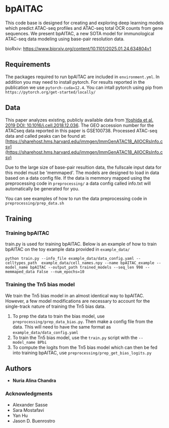 # bpAITAC

This code base is designed for creating and exploring deep learning models which predict ATAC-seq profiles and ATAC-seq total OCR counts from gene sequences. We present bpAITAC, a new SOTA model for immunological ATAC-seq data modeling using base-pair resolution data. 

bioRxiv: https://www.biorxiv.org/content/10.1101/2025.01.24.634804v1 

## Requirements
The packages required to run bpAITAC are included in `environment.yml`. In addition you may need to install pytorch. For results reported in the publication we use `pytorch-cuda=12.4`. You can intall pytorch using pip from `https://pytorch.org/get-started/locally/` 

## Data
This paper analyzes existing, publicly available data from [Yoshida et al. 2019 DOI: 10.1016/j.cell.2018.12.036](https://pubmed.ncbi.nlm.nih.gov/30686579/). The GEO accession number for the ATACseq data reported in this paper is GSE100738. Processed ATAC-seq data and called peaks can be found at:
[https://sharehost.hms.harvard.edu/immgen/ImmGenATAC18_AllOCRsInfo.csv](https://sharehost.hms.harvard.edu/immgen/ImmGenATAC18_AllOCRsInfo.csv)

Due to the large size of base-pair resultion data, the fullscale input data for this model must be 'memmaped'.  The models are designed to load in data based on a data config file. If the data is memmory mapped using the preprocessing code in `preprocessing/` a data config called info.txt will automatically be generated for you. 

You can see examples of how to run the data preprocessing code in `preprocessing/prep_data.sh` 

## Training

### Training bpAITAC

train.py is used for training bpAITAC. Below is an example of how to train bpAITAC on the toy example data provided in `example_data/`

```
python train.py --info_file example_data/data_config.yaml --celltypes_path  example_data/cell_names.npy --name bpAITAC_example --model_name bpAITAC --output_path trained_models --seq_len 998 --memmaped_data False --num_epochs=10
```


### Training the Tn5 bias model
We train the Tn5 bias model in an almost identical way to bpAITAC. However, a few model modifications are necessary to account for the single-track nature of training the Tn5 bias data. 

1. To prep the data to train the bias model, use `preprocessing/prep_data_bias.py`. Then make a config file from the data. This will need to have the same format as `example_data/data_config.yaml`
2. To train the Tn5 bias model, use the `train.py` script with the `--model_name BPbi` 
3. To compute the logits from the Tn5 bias model which can then be fed into training bpAITAC, use `preprocessing/prep_get_bias_logits.py`



## Authors
* **Nuria Alina Chandra** 


### Acknowledgments
* Alexander Sasse 
* Sara Mostafavi
* Yan Hu
* Jason D. Buenrostro

